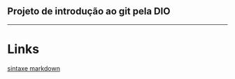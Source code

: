 
 ## Projeto de introdução ao git pela DIO
___

# Links<br>
[sintaxe markdown](https://www.markdownguide.org/basic-syntax/)
